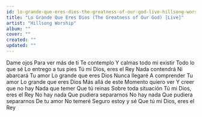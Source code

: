 ```yaml
---
id: lo-grande-que-eres-dios-the-greatness-of-our-god-live-hillsong-worship
title: "Lo Grande Que Eres Dios (The Greatness of Our God) [Live]"
artist: "Hillsong Worship"
album: ""
cover: ""
created: ""
updated: ""
---
```


Dame ojos
Para ver más de ti
Te contemplo
Y calmas todo mi existir
Todo lo que sé
Lo entrego a tus pies
Tú mi Dios, eres el Rey
Nada contendrá
Ni abarcará
Tu amor
Lo grande que eres Dios
Nunca llegaré
A comprender
Tu amor
Lo grande que eres Dios
Más allá de este
Momento quiero ver
Y creer que no hay
Nada que temer
Que tú reinas
Sobre toda situación
Tú mi Dios, eres el Rey
No hay nada
Que pudiera separarnos
No hay nada
Que pudiera separarnos
De tu amor
No temeré
Seguro estoy y sé
Que tú mi Dios, eres el Rey